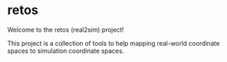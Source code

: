 # retos

Welcome to the retos (real2sim) project!

This project is a collection of tools to help mapping real-world coordinate spaces to simulation coordinate spaces.
